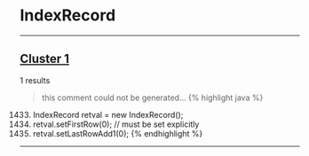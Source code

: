 # IndexRecord

***

## [Cluster 1](./1)
1 results
> this comment could not be generated...
{% highlight java %}
1433. IndexRecord retval = new IndexRecord();
1435. retval.setFirstRow(0);   // must be set explicitly
1436. retval.setLastRowAdd1(0);
{% endhighlight %}

***

